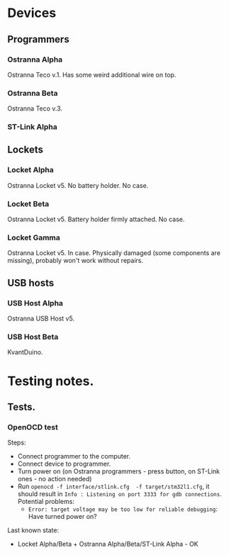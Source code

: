 # Devices

## Programmers

### Ostranna Alpha

Ostranna Teco v.1. Has some weird additional wire on top.

### Ostranna Beta

Ostranna Teco v.3.

### ST-Link Alpha

## Lockets

### Locket Alpha

Ostranna Locket v5. No battery holder. No case.

### Locket Beta

Ostranna Locket v5. Battery holder firmly attached. No case.

### Locket Gamma

Ostranna Locket v5. In case. Physically damaged (some components are missing),
probably won't work without repairs.

## USB hosts

### USB Host Alpha

Ostranna USB Host v5.

### USB Host Beta

KvantDuino.

# Testing notes.

## Tests.

### OpenOCD test

Steps:
* Connect programmer to the computer.
* Connect device to programmer.
* Turn power on (on Ostranna programmers - press button, on ST-Link ones - no action needed)
* Run `openocd -f interface/stlink.cfg  -f target/stm32l1.cfg`, it should result in `Info : Listening on port 3333 for gdb connections`.
  Potential problems:
  * `Error: target voltage may be too low for reliable debugging`: Have turned power on?

Last known state:
* Locket Alpha/Beta + Ostranna Alpha/Beta/ST-Link Alpha - OK
